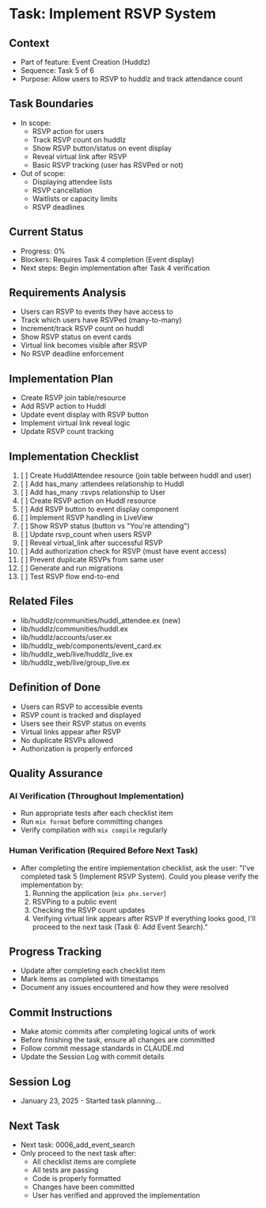 # Task: Implement RSVP System

## Context
- Part of feature: Event Creation (Huddlz)
- Sequence: Task 5 of 6
- Purpose: Allow users to RSVP to huddlz and track attendance count

## Task Boundaries
- In scope: 
  - RSVP action for users
  - Track RSVP count on huddlz
  - Show RSVP button/status on event display
  - Reveal virtual link after RSVP
  - Basic RSVP tracking (user has RSVPed or not)
- Out of scope: 
  - Displaying attendee lists
  - RSVP cancellation
  - Waitlists or capacity limits
  - RSVP deadlines

## Current Status
- Progress: 0%
- Blockers: Requires Task 4 completion (Event display)
- Next steps: Begin implementation after Task 4 verification

## Requirements Analysis
- Users can RSVP to events they have access to
- Track which users have RSVPed (many-to-many)
- Increment/track RSVP count on huddl
- Show RSVP status on event cards
- Virtual link becomes visible after RSVP
- No RSVP deadline enforcement

## Implementation Plan
- Create RSVP join table/resource
- Add RSVP action to Huddl
- Update event display with RSVP button
- Implement virtual link reveal logic
- Update RSVP count tracking

## Implementation Checklist
1. [ ] Create HuddlAttendee resource (join table between huddl and user)
2. [ ] Add has_many :attendees relationship to Huddl
3. [ ] Add has_many :rsvps relationship to User
4. [ ] Create RSVP action on Huddl resource
5. [ ] Add RSVP button to event display component
6. [ ] Implement RSVP handling in LiveView
7. [ ] Show RSVP status (button vs "You're attending")
8. [ ] Update rsvp_count when users RSVP
9. [ ] Reveal virtual_link after successful RSVP
10. [ ] Add authorization check for RSVP (must have event access)
11. [ ] Prevent duplicate RSVPs from same user
12. [ ] Generate and run migrations
13. [ ] Test RSVP flow end-to-end

## Related Files
- lib/huddlz/communities/huddl_attendee.ex (new)
- lib/huddlz/communities/huddl.ex
- lib/huddlz/accounts/user.ex
- lib/huddlz_web/components/event_card.ex
- lib/huddlz_web/live/huddlz_live.ex
- lib/huddlz_web/live/group_live.ex

## Definition of Done
- Users can RSVP to accessible events
- RSVP count is tracked and displayed
- Users see their RSVP status on events
- Virtual links appear after RSVP
- No duplicate RSVPs allowed
- Authorization is properly enforced

## Quality Assurance

### AI Verification (Throughout Implementation)
- Run appropriate tests after each checklist item
- Run `mix format` before committing changes
- Verify compilation with `mix compile` regularly

### Human Verification (Required Before Next Task)
- After completing the entire implementation checklist, ask the user:
  "I've completed task 5 (Implement RSVP System). Could you please verify the implementation by:
   1. Running the application (`mix phx.server`)
   2. RSVPing to a public event
   3. Checking the RSVP count updates
   4. Verifying virtual link appears after RSVP
   If everything looks good, I'll proceed to the next task (Task 6: Add Event Search)."

## Progress Tracking
- Update after completing each checklist item
- Mark items as completed with timestamps
- Document any issues encountered and how they were resolved

## Commit Instructions
- Make atomic commits after completing logical units of work
- Before finishing the task, ensure all changes are committed
- Follow commit message standards in CLAUDE.md
- Update the Session Log with commit details

## Session Log
- January 23, 2025 - Started task planning...

## Next Task
- Next task: 0006_add_event_search
- Only proceed to the next task after:
  - All checklist items are complete
  - All tests are passing
  - Code is properly formatted
  - Changes have been committed
  - User has verified and approved the implementation